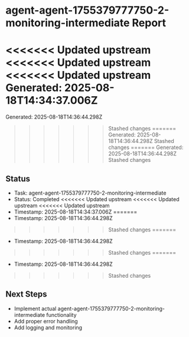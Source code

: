 # agent-agent-1755379777750-2-monitoring-intermediate Report

<<<<<<< Updated upstream
<<<<<<< Updated upstream
<<<<<<< Updated upstream
Generated: 2025-08-18T14:34:37.006Z
=======
Generated: 2025-08-18T14:36:44.298Z
>>>>>>> Stashed changes
=======
Generated: 2025-08-18T14:36:44.298Z
>>>>>>> Stashed changes
=======
Generated: 2025-08-18T14:36:44.298Z
>>>>>>> Stashed changes

## Status
- Task: agent-agent-1755379777750-2-monitoring-intermediate
- Status: Completed
<<<<<<< Updated upstream
<<<<<<< Updated upstream
<<<<<<< Updated upstream
- Timestamp: 2025-08-18T14:34:37.006Z
=======
- Timestamp: 2025-08-18T14:36:44.298Z
>>>>>>> Stashed changes
=======
- Timestamp: 2025-08-18T14:36:44.298Z
>>>>>>> Stashed changes
=======
- Timestamp: 2025-08-18T14:36:44.298Z
>>>>>>> Stashed changes

## Next Steps
- Implement actual agent-agent-1755379777750-2-monitoring-intermediate functionality
- Add proper error handling
- Add logging and monitoring
